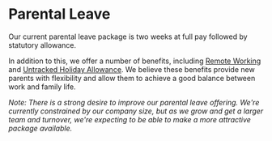 # Parental Leave

Our current parental leave package is two weeks at full pay followed by statutory allowance.

In addition to this, we offer a number of benefits, including [Remote Working](benefits/remote_working.md) and [Untracked Holiday Allowance](benefits/untracked_holiday.md). We believe these benefits provide new parents with flexibility and allow them to achieve a good balance between work and family life. 

_Note: There is a strong desire to improve our parental leave offering. We're currently constrained by our company size, but as we grow and get a larger team and turnover, we're expecting to be able to make a more attractive package available._
